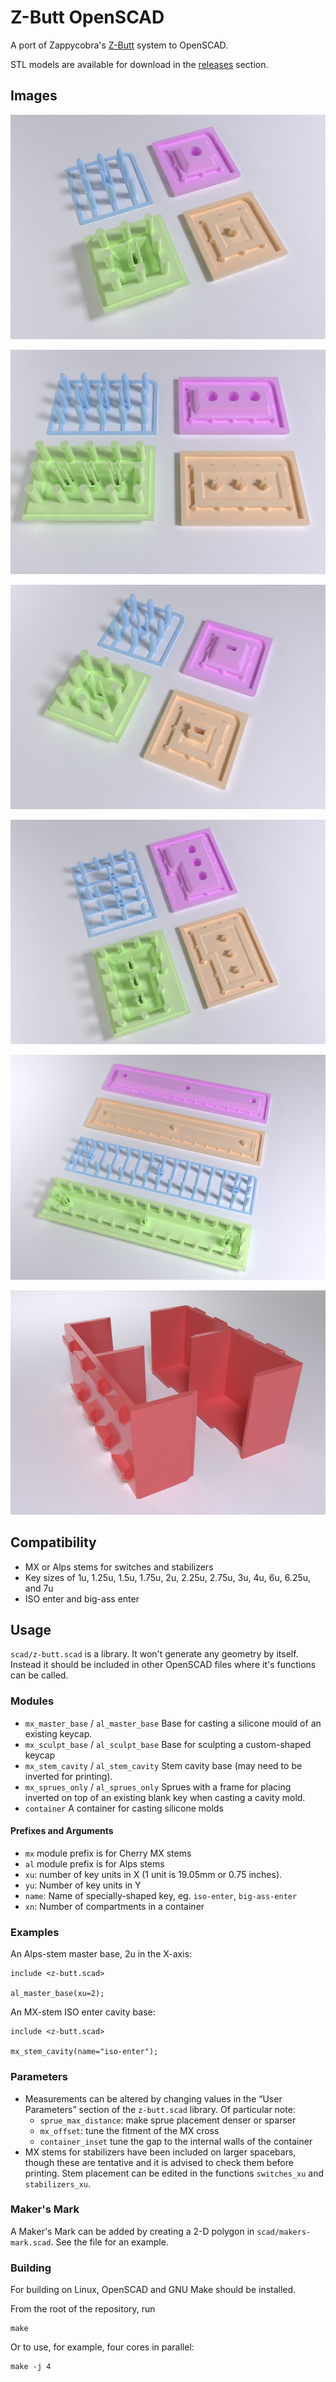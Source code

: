 # Z-Butt OpenSCAD

A port of Zappycobra's [Z-Butt](https://github.com/imyownyear/Z-Butt) system to OpenSCAD.

STL models are available for download in the [releases](https://github.com/yatara-cc/z-butt-openscad/releases) section.


## Images

![Z-Butt OpenSCAD 1u MX](img/z-butt-1u-mx.jpg)

![Z-Butt OpenSCAD 2u MX](img/z-butt-2u-mx.jpg)

![Z-Butt OpenSCAD 1u Alps](img/z-butt-1u-al.jpg)

![Z-Butt OpenSCAD ISO Enter](img/z-butt-iso-enter-mx.jpg)

![Z-Butt OpenSCAD 7u MX](img/z-butt-7u-mx.jpg)

![Z-Butt OpenSCAD 1u Container](img/z-butt-1u-container.jpg)


## Compatibility

-   MX or Alps stems for switches and stabilizers
-   Key sizes of 1u, 1.25u, 1.5u, 1.75u, 2u, 2.25u, 2.75u, 3u, 4u, 6u, 6.25u, and 7u
-   ISO enter and big-ass enter


## Usage

`scad/z-butt.scad` is a library. It won't generate any geometry by itself. Instead it should be included in other OpenSCAD files where it's functions can be called.


### Modules


-   `mx_master_base` / `al_master_base` Base for casting a silicone mould of an existing keycap.
-   `mx_sculpt_base` / `al_sculpt_base` Base for sculpting a custom-shaped keycap
-   `mx_stem_cavity` / `al_stem_cavity` Stem cavity base (may need to be inverted for printing).
-   `mx_sprues_only` / `al_sprues_only` Sprues with a frame for placing inverted on top of an existing blank key when casting a cavity mold.
-   `container` A container for casting silicone molds


#### Prefixes and Arguments

-   `mx` module prefix is for Cherry MX stems
-   `al` module prefix is for Alps stems
-   `xu`: number of key units in X (1 unit is 19.05mm or 0.75 inches).
-   `yu`: Number of key units in Y
-   `name`: Name of specially-shaped key, eg. `iso-enter`, `big-ass-enter`
-   `xn`: Number of compartments in a container


### Examples


An Alps-stem master base, 2u in the X-axis:

```
include <z-butt.scad>

al_master_base(xu=2);
```


An MX-stem ISO enter cavity base:

```
include <z-butt.scad>

mx_stem_cavity(name="iso-enter");
```


### Parameters

-   Measurements can be altered by changing values in the “User Parameters” section of the `z-butt.scad` library. Of particular note:
    -   `sprue_max_distance`: make sprue placement denser or sparser
    -   `mx_offset`: tune the fitment of the MX cross
    -   `container_inset` tune the gap to the internal walls of the container
-   MX stems for stabilizers have been included on larger spacebars, though these are tentative and it is advised to check them before printing. Stem placement can be edited in the functions `switches_xu` and `stabilizers_xu`.


### Maker's Mark

A Maker's Mark can be added by creating a 2-D polygon in `scad/makers-mark.scad`. See the file for an example.


### Building

For building on Linux, OpenSCAD and GNU Make should be installed.

From the root of the repository, run

```
make
```

Or to use, for example, four cores in parallel:

```
make -j 4
```


